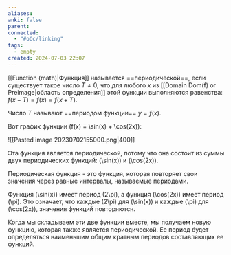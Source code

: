 ```yaml
---
aliases: 
anki: false
parent: 
connected:
  - "#обс/linking"
tags:
  - empty
created: 2024-07-03 22:07
---
```



[[Function (math)|Функция]] называется ==периодической==, если существует такое число $T≠0$, что для любого $x$ из [[Domain Dom(f) or Preimage|область определения]] этой функции выполняются равенства: 
$f (x-T)= f (x) =f (x+T)$.

Число $T$ называют ==периодом функции== $y=f (x)$.

Вот график функции \(f(x) = \sin(x) + \cos(2x)\):

![[Pasted image 20230702155000.png|400]]

Эта функция является периодической, потому что она состоит из суммы двух периодических функций: \(\sin(x)\) и \(\cos(2x)\). 

Периодическая функция - это функция, которая повторяет свои значения через равные интервалы, называемые периодами. 

Функция \(\sin(x)\) имеет период \(2\pi\), а функция \(\cos(2x)\) имеет период \(\pi\). Это означает, что каждые \(2\pi\) для \(\sin(x)\) и каждые \(\pi\) для \(\cos(2x)\), значения функций повторяются. 

Когда мы складываем эти две функции вместе, мы получаем новую функцию, которая также является периодической. Ее период будет определяться наименьшим общим кратным периодов составляющих ее функций.













